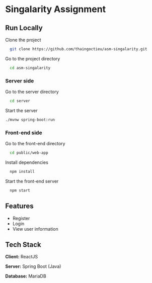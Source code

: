 
# Singalarity Assignment




## Run Locally

Clone the project

```bash
  git clone https://github.com/thaingoctieu/asm-singalarity.git
```

Go to the project directory

```bash
  cd asm-singalarity
```

### Server side

Go to the server directory

```bash
  cd server
```

Start the server

```bash
./mvnw spring-boot:run
```

### Front-end side

Go to the front-end directory

```bash
  cd public/web-app
```

Install dependencies

```bash
  npm install
```

Start the front-end server

```bash
  npm start
```
## Features

- Register
- Login
- View user information


## Tech Stack

**Client:** ReactJS

**Server:** Spring Boot (Java)

**Database:** MariaDB
